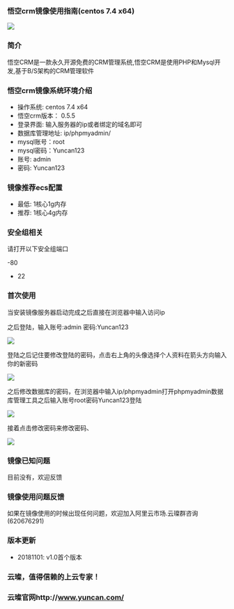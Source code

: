 ### 悟空crm镜像使用指南(centos 7.4 x64)

![](https://upload-images.jianshu.io/upload_images/3778244-19e7692339c7a45e.png?imageMogr2/auto-orient/strip%7CimageView2/2/w/1240)

### 简介

悟空CRM是一款永久开源免费的CRM管理系统,悟空CRM是使用PHP和Mysql开发,基于B/S架构的CRM管理软件

### 悟空crm镜像系统环境介绍

- 操作系统: centos 7.4 x64
- 悟空crm版本： 0.5.5 
- 登录界面: 输入服务器的ip或者绑定的域名即可
- 数据库管理地址: ip/phpmyadmin/
- mysql账号：root
- mysql密码：Yuncan123
- 账号: admin
- 密码: Yuncan123

### 镜像推荐ecs配置

- 最低: 1核心1g内存
- 推荐: 1核心4g内存

### 安全组相关

请打开以下安全组端口

-80
- 22

### 首次使用

当安装镜像服务器启动完成之后直接在浏览器中输入访问ip

之后登陆，输入账号:admin 密码:Yuncan123

![](https://upload-images.jianshu.io/upload_images/3778244-fe465da9bb481098.png?imageMogr2/auto-orient/strip%7CimageView2/2/w/1240)

登陆之后记住要修改登陆的密码，点击右上角的头像选择个人资料在箭头方向输入你的新密码

![](https://upload-images.jianshu.io/upload_images/3778244-0e8bd49660e77640.png?imageMogr2/auto-orient/strip%7CimageView2/2/w/1240)

之后修改数据库的密码，在浏览器中输入ip/phpmyadmin打开phpmyadmin数据库管理工具之后输入账号root密码Yuncan123登陆

![](https://upload-images.jianshu.io/upload_images/3778244-65f2779ee07e5af9.png?imageMogr2/auto-orient/strip%7CimageView2/2/w/1240)

接着点击修改密码来修改密码、

![](https://upload-images.jianshu.io/upload_images/3778244-dee990f7ad1a4b1f.png?imageMogr2/auto-orient/strip%7CimageView2/2/w/1240)





### 镜像已知问题

目前没有，欢迎反馈

### 镜像使用问题反馈

如果在镜像使用的时候出现任何问题，欢迎加入阿里云市场.云璨群咨询(620676291)

### 版本更新

- 20181101: v1.0首个版本

### 云璨，值得信赖的上云专家！

### 云璨官网http://www.yuncan.com/